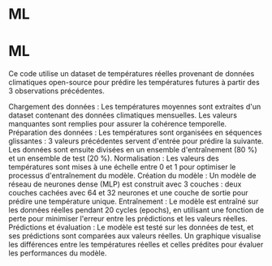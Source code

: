 # ML 
# ML 
Ce code utilise un dataset de températures réelles provenant de données climatiques open-source pour prédire les températures futures à partir des 3 observations précédentes.

Chargement des données : Les températures moyennes sont extraites d'un dataset contenant des données climatiques mensuelles. Les valeurs manquantes sont remplies pour assurer la cohérence temporelle.
Préparation des données : Les températures sont organisées en séquences glissantes : 3 valeurs précédentes servent d'entrée pour prédire la suivante. Les données sont ensuite divisées en un ensemble d'entraînement (80 %) et un ensemble de test (20 %).
Normalisation : Les valeurs des températures sont mises à une échelle entre 0 et 1 pour optimiser le processus d'entraînement du modèle.
Création du modèle : Un modèle de réseau de neurones dense (MLP) est construit avec 3 couches : deux couches cachées avec 64 et 32 neurones et une couche de sortie pour prédire une température unique.
Entraînement : Le modèle est entraîné sur les données réelles pendant 20 cycles (epochs), en utilisant une fonction de perte pour minimiser l'erreur entre les prédictions et les valeurs réelles.
Prédictions et évaluation : Le modèle est testé sur les données de test, et ses prédictions sont comparées aux valeurs réelles. Un graphique visualise les différences entre les températures réelles et celles prédites pour évaluer les performances du modèle.